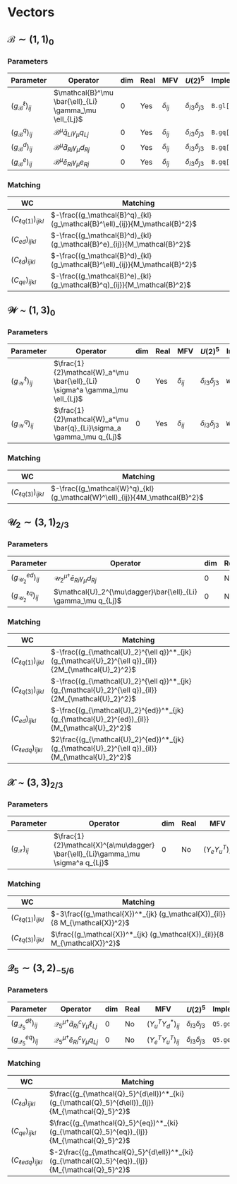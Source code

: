# Vectors

## $\mathcal{B} \sim (1, 1)_0$


### Parameters

| Parameter | Operator | dim | Real | MFV | $U(2)^5$ | Implementation |
|-----------|----------|-----|-----|-----|----------|----------------|
|$(g_\mathcal{B}^\ell)_{ij}$ | $\mathcal{B}^\mu \bar{\ell}_{Li} \gamma_\mu \ell_{Lj}$ | 0 | Yes | $\delta_{ij}$ |  $\delta_{i3}\delta_{j3}$ | `B.gl[i,j]` 
|$(g_\mathcal{B}^q)_{ij}$ | $\mathcal{B}^\mu \bar{q}_{Li} \gamma_\mu q_{Lj}$ | 0 | Yes | $\delta_{ij}$ |  $\delta_{i3}\delta_{j3}$ | `B.gq[i,j]` 
|$(g_\mathcal{B}^d)_{ij}$ | $\mathcal{B}^\mu \bar{d}_{Ri} \gamma_\mu d_{Rj}$ | 0 | Yes | $\delta_{ij}$ |  $\delta_{i3}\delta_{j3}$ | `B.gq[i,j]` 
|$(g_\mathcal{B}^e)_{ij}$ | $\mathcal{B}^\mu \bar{e}_{Ri} \gamma_\mu e_{Rj}$ | 0 | Yes | $\delta_{ij}$ |  $\delta_{i3}\delta_{j3}$ | `B.gq[i,j]` 

### Matching

| WC | Matching |
|----|----------|
|$(C_{\ell q(1)})_{ijkl}$ | $-\frac{(g_\mathcal{B}^q)_{kl} (g_\mathcal{B}^\ell)_{ij}}{M_\mathcal{B}^2}$ |
|$(C_{ed})_{ijkl}$ | $-\frac{(g_\mathcal{B}^d)_{kl} (g_\mathcal{B}^e)_{ij}}{M_\mathcal{B}^2}$ |
|$(C_{\ell d})_{ijkl}$ | $-\frac{(g_\mathcal{B}^d)_{kl} (g_\mathcal{B}^\ell)_{ij}}{M_\mathcal{B}^2}$ |
|$(C_{qe})_{ijkl}$ | $-\frac{(g_\mathcal{B}^e)_{kl} (g_\mathcal{B}^q)_{ij}}{M_\mathcal{B}^2}$ |

## $\mathcal{W} \sim (1, 3)_0$

### Parameters

| Parameter | Operator | dim | Real | MFV | $U(2)^5$ | Implementation |
|-----------|----------|-----|-----|-----|----------|----------------|
|$(g_\mathcal{W}^\ell)_{ij}$ | $\frac{1}{2}\mathcal{W}_a^\mu \bar{\ell}_{Li} \sigma^a \gamma_\mu \ell_{Lj}$ | 0 | Yes | $\delta_{ij}$ |  $\delta_{i3}\delta_{j3}$ | `W.gl[i,j]` 
|$(g_\mathcal{W}^q)_{ij}$ | $\frac{1}{2}\mathcal{W}_a^\mu \bar{q}_{Li}\sigma_a \gamma_\mu q_{Lj}$ | 0 | Yes | $\delta_{ij}$ |  $\delta_{i3}\delta_{j3}$ | `W.gq[i,j]` 

### Matching

| WC | Matching |
|----|----------|
|$(C_{\ell q(3)})_{ijkl}$ | $-\frac{(g_\mathcal{W}^q)_{kl} (g_\mathcal{W}^\ell)_{ij}}{4M_\mathcal{B}^2}$ |

## $\mathcal{U}_2 \sim (3, 1)_{2/3}$

### Parameters

| Parameter | Operator | dim | Real | MFV | $U(2)^5$ | Implementation |
|-----------|----------|-----|-----|-----|----------|----------------|
|$(g_{\mathcal{U}_2}^{ed})_{ij}$| $\mathcal{U}_2^{\mu\dagger}\bar{e}_{Ri} \gamma_\mu d_{Rj}$ | 0 | No | $(Y_d^\dagger Y_u)_{ij}$ | $\delta_{i3}\delta_{j3}$ | `U2.ged[i,j]`
|$(g_{\mathcal{U}_2}^{\ell q})_{ij}$| $\mathcal{U}_2^{\mu\dagger}\bar{\ell}_{Li} \gamma_\mu q_{Lj}$ | 0 | No | $(Y_e Y_u^T)_{ij}$ | $\delta_{i3}\delta_{j3}$ | `U2.glq[i,j]`

### Matching

| WC | Matching |
|----|----------|
|$(C_{\ell q(1)})_{ijkl}$ | $-\frac{(g_{\mathcal{U}_2}^{\ell q})^*_{jk} (g_{\mathcal{U}_2}^{\ell q})_{il}}{2M_{\mathcal{U}_2}^2}$ |
|$(C_{\ell q(3)})_{ijkl}$ |$-\frac{(g_{\mathcal{U}_2}^{\ell q})^*_{jk} (g_{\mathcal{U}_2}^{\ell q})_{il}}{2M_{\mathcal{U}_2}^2}$ |
|$(C_{ed})_{ijkl}$ |$-\frac{(g_{\mathcal{U}_2}^{ed})^*_{jk} (g_{\mathcal{U}_2}^{ed})_{il}}{M_{\mathcal{U}_2}^2}$ |
|$(C_{\ell edq})_{ijkl}$ |$2\frac{(g_{\mathcal{U}_2}^{ed})^*_{jk} (g_{\mathcal{U}_2}^{\ell q})_{il}}{M_{\mathcal{U}_2}^2}$ |

## $\mathcal{X} \sim (3,3)_{2/3}$

### Parameters

| Parameter | Operator | dim | Real | MFV | $U(2)^5$ | Implementation |
|-----------|----------|-----|-----|-----|----------|----------------|
| $(g_\mathcal{X})_{ij}$ | $\frac{1}{2}\mathcal{X}^{a\mu\dagger} \bar{\ell}_{Li}\gamma_\mu \sigma^a q_{Lj}$ | 0 | No | $(Y_e Y_u^T)_{ij}$ | $\delta_{i3}\delta_{j3}$ | `X.g[i,j]` |

### Matching

| WC | Matching |
|----|----------|
|$(C_{\ell q(1)})_{ijkl}$ | $-3\frac{(g_\mathcal{X})^*_{jk} (g_\mathcal{X})_{il}}{8 M_{\mathcal{X}}^2}$ |
|$(C_{\ell q(3)})_{ijkl}$ | $\frac{(g_\mathcal{X})^*_{jk} (g_\mathcal{X})_{il}}{8 M_{\mathcal{X}}^2}$ |

## $\mathcal{Q}_5 \sim (3, 2)_{-5/6}$

### Parameters

| Parameter | Operator | dim | Real | MFV | $U(2)^5$ | Implementation |
|-----------|----------|-----|-----|-----|----------|----------------|
|$(g_{\mathcal{Q}_5}^{d\ell})_{ij}$| $\mathcal{Q}_5^{\mu\dagger}\bar{d}^c_{Ri} \gamma_\mu \ell_{Lj}$ | 0 | No | $(Y_u^T Y_d^*)_{ij}$ | $\delta_{i3}\delta_{j3}$ | `Q5.gdl[i,j]`
|$(g_{\mathcal{Q}_5}^{eq})_{ij}$| $\mathcal{Q}_5^{\mu\dagger}\bar{e}^c_{Ri} \gamma_\mu q_{Lj}$ | 0 | No | $(Y_e^T Y_u^T)_{ij}$ | $\delta_{i3}\delta_{j3}$ | `Q5.geq[i,j]`

### Matching

| WC | Matching |
|----|----------|
|$(C_{\ell d})_{ijkl}$ | $\frac{(g_{\mathcal{Q}_5}^{d\ell})^*_{ki} (g_{\mathcal{Q}_5}^{d\ell})_{lj}}{M_{\mathcal{Q}_5}^2}$ |
|$(C_{qe})_{ijkl}$ | $\frac{(g_{\mathcal{Q}_5}^{eq})^*_{ki} (g_{\mathcal{Q}_5}^{eq})_{lj}}{M_{\mathcal{Q}_5}^2}$ |
|$(C_{\ell edq})_{ijkl}$ | $-2\frac{(g_{\mathcal{Q}_5}^{d\ell})^*_{ki} (g_{\mathcal{Q}_5}^{eq})_{lj}}{M_{\mathcal{Q}_5}^2}$ |